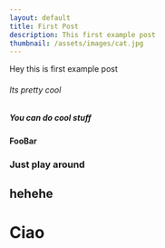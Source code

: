 ```yaml
---
layout: default
title: First Post
description: This first example post
thumbnail: /assets/images/cat.jpg
---
```


Hey this is first example post

###### Its pretty cool

##### You can do cool stuff

#### FooBar

### Just play around

## hehehe

# Ciao
